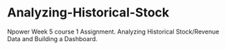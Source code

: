 # Analyzing-Historical-Stock
Npower Week 5 course 1 Assignment. Analyzing Historical Stock/Revenue Data and Building a Dashboard.
